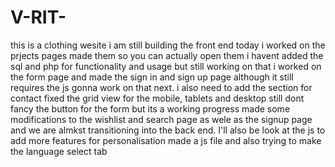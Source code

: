 # V-RIT-
this is a clothing wesite 
i am still building the front end 
today i worked on the prjects pages made them so you can actually open them i havent added the sql and php for functionality and usage but still working on that
i worked on the form page and made the sign in and sign up page although it still requires the js gonna work on that next. i also need to add the section for contact 
fixed the grid view for the mobile, tablets and desktop still dont fancy the button for the form but its a working progress
made some modifications to the wishlist and search page as wele as the signup page and we are almkst transitioning into the back end. I'll also be look at the js to add more features for personalisation
made a js file and also trying to make the language select tab